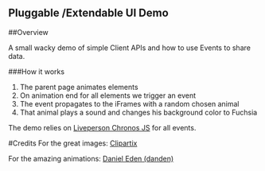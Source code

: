 Pluggable /Extendable UI Demo
------------------------------

##Overview

A small wacky demo of simple Client APIs and how to use Events to share data.   
 
###How it works 
 1. The parent page animates elements
 2. On animation end for all elements we trigger an event
 3. The event propagates to the iFrames with a random chosen animal
 4. That animal plays a sound and changes his background color to Fuchsia
 
 The demo relies on [Liveperson Chronos JS](https://github.com/LivePersonInc/chronosjs) for all events.
 
#Credits
For the great images:
[Clipartix](https://clipartix.com)  

For the amazing animations:
[Daniel Eden (danden)](https://github.com/daneden/animate.css)
